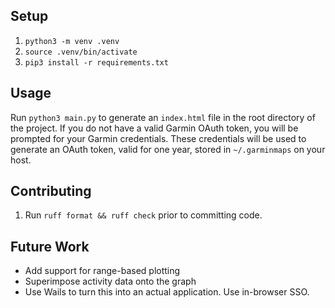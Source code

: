 ## Setup
1. `python3 -m venv .venv`
2. `source .venv/bin/activate`
3. `pip3 install -r requirements.txt`

## Usage
Run `python3 main.py` to generate an `index.html` file in the root directory of the project. If you do not have a valid Garmin OAuth token, you will be prompted for your Garmin credentials. These credentials will be used to generate an OAuth token, valid for one year, stored in `~/.garminmaps` on your host.

## Contributing
1. Run `ruff format && ruff check` prior to committing code.


## Future Work
- Add support for range-based plotting
- Superimpose activity data onto the graph
- Use Wails to turn this into an actual application. Use in-browser SSO.